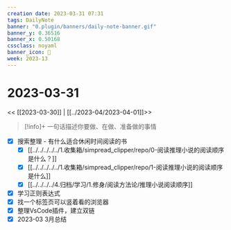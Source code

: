 ```yaml
---
creation date: 2023-03-31 07:31
tags: DailyNote
banner: "0.plugin/banners/daily-note-banner.gif"
banner_y: 0.36516
banner_x: 0.50168
cssclass: noyaml
banner_icon: 💌
week: 2023-13
---
```


# 2023-03-31

<< [[2023-03-30]] | [[../2023-04/2023-04-01]]>>


> [!info]+ 一句话描述你要做、在做、准备做的事情
> 


- [x] 搜索整理 - 有什么适合休闲时间阅读的书
	 - [x] [[../../../../../1.收集箱/simpread_clipper/repo/0-阅读推理小说的阅读顺序是什么？]]
	 - [x] [[../../../../../1.收集箱/simpread_clipper/repo/1-阅读推理小说的阅读顺序是什么]]
	 - [x] [[../../../../4.归档/学习/1.修身/阅读方法论/推理小说阅读顺序]]
- [x] 学习正则表达式
- [x] 找一个标签页可以竖着看的浏览器
- [x] 整理VsCode插件，建立双链
- [x] 2023-03 3月总结
